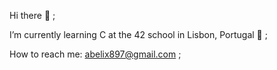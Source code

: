 Hi there 👋 ;

I’m currently learning C at the 42 school in Lisbon, Portugal 🧠 ;

How to reach me: abelix897@gmail.com ;
